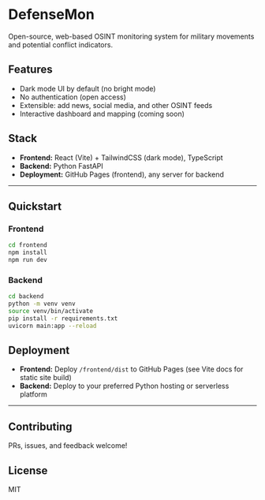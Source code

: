 # DefenseMon

Open-source, web-based OSINT monitoring system for military movements and potential conflict indicators.

## Features

- Dark mode UI by default (no bright mode)
- No authentication (open access)
- Extensible: add news, social media, and other OSINT feeds
- Interactive dashboard and mapping (coming soon)

## Stack

- **Frontend:** React (Vite) + TailwindCSS (dark mode), TypeScript
- **Backend:** Python FastAPI
- **Deployment:** GitHub Pages (frontend), any server for backend

---

## Quickstart

### Frontend

```bash
cd frontend
npm install
npm run dev
```

### Backend

```bash
cd backend
python -m venv venv
source venv/bin/activate
pip install -r requirements.txt
uvicorn main:app --reload
```

## Deployment

- **Frontend:** Deploy `/frontend/dist` to GitHub Pages (see Vite docs for static site build)
- **Backend:** Deploy to your preferred Python hosting or serverless platform

---

## Contributing

PRs, issues, and feedback welcome!

## License

MIT